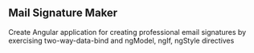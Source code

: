 ## Mail Signature Maker

Create Angular application for creating professional email signatures by exercising two-way-data-bind and ngModel, ngIf, ngStyle directives

